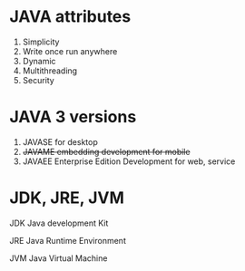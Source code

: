 # JAVA attributes

1. Simplicity 
2. Write once run anywhere
3. Dynamic 
4. Multithreading
5. Security



# JAVA 3 versions

1. JAVASE for desktop
2. ~~JAVAME embedding development for mobile~~
3. JAVAEE Enterprise Edition Development for web, service



# JDK, JRE, JVM

JDK Java development Kit

JRE Java Runtime Environment

JVM Java Virtual Machine